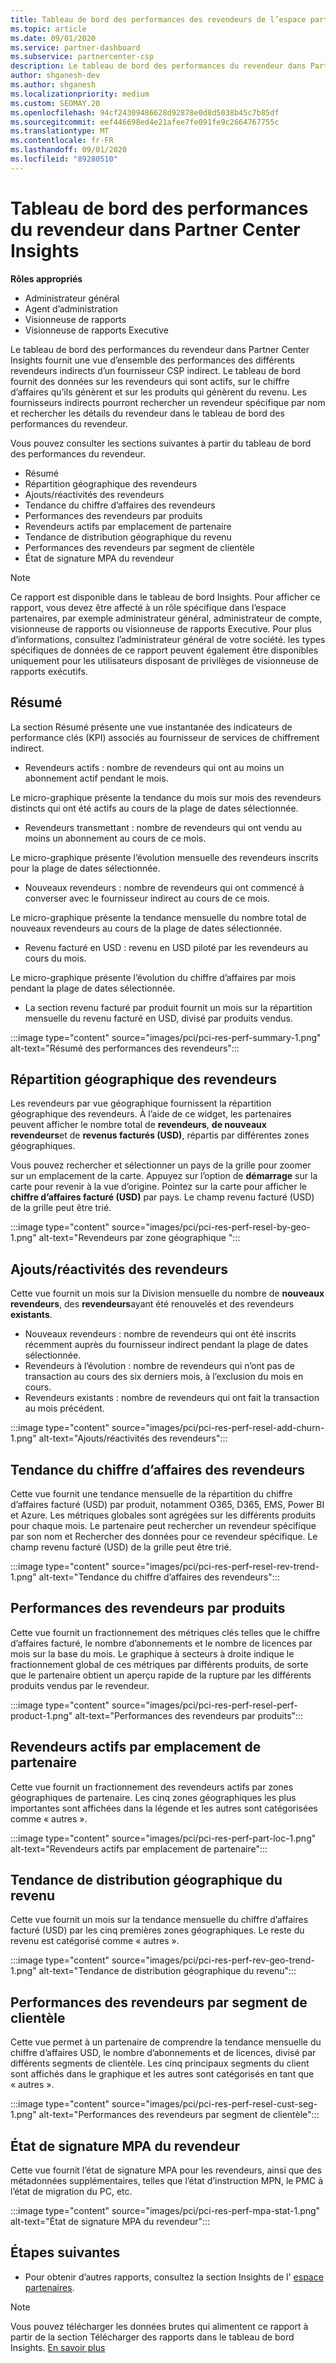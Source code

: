 ```yaml
---
title: Tableau de bord des performances des revendeurs de l’espace partenaires Insights
ms.topic: article
ms.date: 09/01/2020
ms.service: partner-dashboard
ms.subservice: partnercenter-csp
description: Le tableau de bord des performances du revendeur dans Partner Center Insights fournit une vue d’ensemble des performances des différents revendeurs indirects d’un fournisseur CSP indirect.
author: shganesh-dev
ms.author: shganesh
ms.localizationpriority: medium
ms.custom: SEOMAY.20
ms.openlocfilehash: 94cf24309486628d92878e0d8d5038b45c7b85df
ms.sourcegitcommit: eef446698ed4e21afee7fe091fe9c2664767755c
ms.translationtype: MT
ms.contentlocale: fr-FR
ms.lasthandoff: 09/01/2020
ms.locfileid: "89280510"
---
```

# <a name="reseller-performance-dashboard-in-partner-center-insights"></a>Tableau de bord des performances du revendeur dans Partner Center Insights

**Rôles appropriés**

- Administrateur général
- Agent d’administration
- Visionneuse de rapports
- Visionneuse de rapports Executive

Le tableau de bord des performances du revendeur dans Partner Center Insights fournit une vue d’ensemble des performances des différents revendeurs indirects d’un fournisseur CSP indirect. Le tableau de bord fournit des données sur les revendeurs qui sont actifs, sur le chiffre d’affaires qu’ils génèrent et sur les produits qui génèrent du revenu. Les fournisseurs indirects pourront rechercher un revendeur spécifique par nom et rechercher les détails du revendeur dans le tableau de bord des performances du revendeur.

Vous pouvez consulter les sections suivantes à partir du tableau de bord des performances du revendeur.

- Résumé
- Répartition géographique des revendeurs
- Ajouts/réactivités des revendeurs 
- Tendance du chiffre d’affaires des revendeurs 
- Performances des revendeurs par produits
- Revendeurs actifs par emplacement de partenaire
- Tendance de distribution géographique du revenu
- Performances des revendeurs par segment de clientèle
- État de signature MPA du revendeur

 > [!NOTE]
 > Ce rapport est disponible dans le tableau de bord Insights. Pour afficher ce rapport, vous devez être affecté à un rôle spécifique dans l’espace partenaires, par exemple administrateur général, administrateur de compte, visionneuse de rapports ou visionneuse de rapports Executive. Pour plus d’informations, consultez l’administrateur général de votre société. les types spécifiques de données de ce rapport peuvent également être disponibles uniquement pour les utilisateurs disposant de privilèges de visionneuse de rapports exécutifs.

## <a name="summary"></a>Résumé

La section Résumé présente une vue instantanée des indicateurs de performance clés (KPI) associés au fournisseur de services de chiffrement indirect.

- Revendeurs actifs : nombre de revendeurs qui ont au moins un abonnement actif pendant le mois.

Le micro-graphique présente la tendance du mois sur mois des revendeurs distincts qui ont été actifs au cours de la plage de dates sélectionnée.

- Revendeurs transmettant : nombre de revendeurs qui ont vendu au moins un abonnement au cours de ce mois. 

Le micro-graphique présente l’évolution mensuelle des revendeurs inscrits pour la plage de dates sélectionnée.

- Nouveaux revendeurs : nombre de revendeurs qui ont commencé à converser avec le fournisseur indirect au cours de ce mois. 

Le micro-graphique présente la tendance mensuelle du nombre total de nouveaux revendeurs au cours de la plage de dates sélectionnée.

- Revenu facturé en USD : revenu en USD piloté par les revendeurs au cours du mois. 

Le micro-graphique présente l’évolution du chiffre d’affaires par mois pendant la plage de dates sélectionnée.

- La section revenu facturé par produit fournit un mois sur la répartition mensuelle du revenu facturé en USD, divisé par produits vendus. 

:::image type="content" source="images/pci/pci-res-perf-summary-1.png" alt-text="Résumé des performances des revendeurs":::

## <a name="geographical-spread-of-resellers"></a>Répartition géographique des revendeurs

Les revendeurs par vue géographique fournissent la répartition géographique des revendeurs. À l’aide de ce widget, les partenaires peuvent afficher le nombre total de **revendeurs**, **de nouveaux revendeurs**et de **revenus facturés (USD)**, répartis par différentes zones géographiques.

Vous pouvez rechercher et sélectionner un pays de la grille pour zoomer sur un emplacement de la carte. Appuyez sur l’option de **démarrage** sur la carte pour revenir à la vue d’origine. Pointez sur la carte pour afficher le **chiffre d’affaires facturé (USD)** par pays. Le champ revenu facturé (USD) de la grille peut être trié.

:::image type="content" source="images/pci/pci-res-perf-resel-by-geo-1.png" alt-text="Revendeurs par zone géographique ":::

## <a name="resellers-addchurns"></a>Ajouts/réactivités des revendeurs

Cette vue fournit un mois sur la Division mensuelle du nombre de **nouveaux revendeurs**, des **revendeurs**ayant été renouvelés et des revendeurs **existants**. 

- Nouveaux revendeurs : nombre de revendeurs qui ont été inscrits récemment auprès du fournisseur indirect pendant la plage de dates sélectionnée.
- Revendeurs à l’évolution : nombre de revendeurs qui n’ont pas de transaction au cours des six derniers mois, à l’exclusion du mois en cours.
- Revendeurs existants : nombre de revendeurs qui ont fait la transaction au mois précédent.

:::image type="content" source="images/pci/pci-res-perf-resel-add-churn-1.png" alt-text="Ajouts/réactivités des revendeurs":::

## <a name="resellers-revenue-trend"></a>Tendance du chiffre d’affaires des revendeurs 

Cette vue fournit une tendance mensuelle de la répartition du chiffre d’affaires facturé (USD) par produit, notamment O365, D365, EMS, Power BI et Azure. Les métriques globales sont agrégées sur les différents produits pour chaque mois. Le partenaire peut rechercher un revendeur spécifique par son nom et Rechercher des données pour ce revendeur spécifique. Le champ revenu facturé (USD) de la grille peut être trié.

:::image type="content" source="images/pci/pci-res-perf-resel-rev-trend-1.png" alt-text="Tendance du chiffre d’affaires des revendeurs":::

## <a name="reseller-performance-by-products"></a>Performances des revendeurs par produits

Cette vue fournit un fractionnement des métriques clés telles que le chiffre d’affaires facturé, le nombre d’abonnements et le nombre de licences par mois sur la base du mois. Le graphique à secteurs à droite indique le fractionnement global de ces métriques par différents produits, de sorte que le partenaire obtient un aperçu rapide de la rupture par les différents produits vendus par le revendeur.

:::image type="content" source="images/pci/pci-res-perf-resel-perf-product-1.png" alt-text="Performances des revendeurs par produits":::

## <a name="active-resellers-by-partner-locations"></a>Revendeurs actifs par emplacement de partenaire

Cette vue fournit un fractionnement des revendeurs actifs par zones géographiques de partenaire. Les cinq zones géographiques les plus importantes sont affichées dans la légende et les autres sont catégorisées comme « autres ».

:::image type="content" source="images/pci/pci-res-perf-part-loc-1.png" alt-text="Revendeurs actifs par emplacement de partenaire":::

## <a name="revenue-geo-distribution-trend"></a>Tendance de distribution géographique du revenu

Cette vue fournit un mois sur la tendance mensuelle du chiffre d’affaires facturé (USD) par les cinq premières zones géographiques.  Le reste du revenu est catégorisé comme « autres ».

:::image type="content" source="images/pci/pci-res-perf-rev-geo-trend-1.png" alt-text="Tendance de distribution géographique du revenu":::

## <a name="reseller-performance-by-customer-segment"></a>Performances des revendeurs par segment de clientèle

Cette vue permet à un partenaire de comprendre la tendance mensuelle du chiffre d’affaires USD, le nombre d’abonnements et de licences, divisé par différents segments de clientèle. Les cinq principaux segments du client sont affichés dans le graphique et les autres sont catégorisés en tant que « autres ».

:::image type="content" source="images/pci/pci-res-perf-resel-cust-seg-1.png" alt-text="Performances des revendeurs par segment de clientèle":::

## <a name="reseller-mpa-signing-status"></a>État de signature MPA du revendeur

Cette vue fournit l’état de signature MPA pour les revendeurs, ainsi que des métadonnées supplémentaires, telles que l’état d’instruction MPN, le PMC à l’état de migration du PC, etc.

:::image type="content" source="images/pci/pci-res-perf-mpa-stat-1.png" alt-text="État de signature MPA du revendeur":::

## <a name="next-steps"></a>Étapes suivantes

- Pour obtenir d’autres rapports, consultez la section Insights de l' [espace partenaires](partner-center-insights.md).

>[!NOTE] 
> Vous pouvez télécharger les données brutes qui alimentent ce rapport à partir de la section Télécharger des rapports dans le tableau de bord Insights. [En savoir plus](pci-download-reports.md) 
